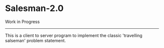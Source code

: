 # Salesman-2.0
Work in Progress
____
This is a client to server program to implement the classic 'travelling salseman' problem statement.
